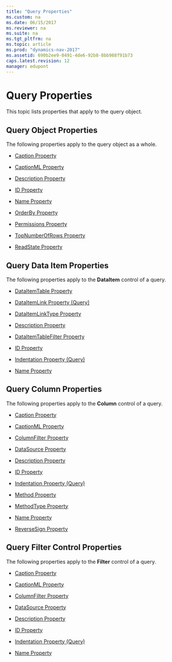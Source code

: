 ```yaml
---
title: "Query Properties"
ms.custom: na
ms.date: 06/15/2017
ms.reviewer: na
ms.suite: na
ms.tgt_pltfrm: na
ms.topic: article
ms.prod: "dynamics-nav-2017"
ms.assetid: 690b2ee9-0491-4de6-92b8-8bb988f91b73
caps.latest.revision: 12
manager: edupont
---
```

# Query Properties
This topic lists properties that apply to the query object.  

## Query Object Properties  
 The following properties apply to the query object as a whole.  

-   [Caption Property](devenv-caption-property.md)  

-   [CaptionML Property](devenv-captionml-property.md)  

-   [Description Property](devenv-description-property.md)  

-   [ID Property](devenv-id-property.md)  

-   [Name Property](devenv-name-property.md)  

-   [OrderBy Property](devenv-orderby-property.md)  

-   [Permissions Property](devenv-permissions-property.md)  

-   [TopNumberOfRows Property](devenv-topnumberofrows-property.md)  

-   [ReadState Property](devenv-readstate-property.md)  

## Query Data Item Properties  
 The following properties apply to the **DataItem** control of a query.  

-   [DataItemTable Property](devenv-dataitemtable-property.md)  

-   [DataItemLink Property \(Query\)](devenv-dataitemlink-query-property.md)  

-   [DataItemLinkType Property](devenv-dataitemlinktype-property.md)  

-   [Description Property](devenv-description-property.md)  

-   [DataItemTableFilter Property](devenv-dataitemtable-filter-property.md)  

-   [ID Property](devenv-id-property.md)  

-   [Indentation Property \(Query\)](devenv-indentation-query-property.md)  

-   [Name Property](devenv-name-property.md)  

## Query Column Properties  
 The following properties apply to the **Column** control of a query.  

-   [Caption Property](devenv-caption-property.md)  

-   [CaptionML Property](devenv-captionml-property.md)  

-   [ColumnFilter Property](devenv-columnfilter-property.md)  

-   [DataSource Property](devenv-datasource-property.md)  

-   [Description Property](devenv-description-property.md)  

-   [ID Property](devenv-id-property.md)  

-   [Indentation Property \(Query\)](devenv-indentation-query-property.md)  

-   [Method Property](devenv-method-property.md)  

-   [MethodType Property](devenv-methodtype-property.md)  

-   [Name Property](devenv-name-property.md)  

-   [ReverseSign Property](devenv-reversesign-property.md)  

## Query Filter Control Properties  
 The following properties apply to the **Filter** control of a query.  

-   [Caption Property](devenv-caption-property.md)  

-   [CaptionML Property](devenv-captionml-property.md)  

-   [ColumnFilter Property](devenv-columnfilter-property.md)  

-   [DataSource Property](devenv-datasource-property.md)  

-   [Description Property](devenv-description-property.md)  

-   [ID Property](devenv-id-property.md)  

-   [Indentation Property \(Query\)](devenv-indentation-query-property.md)  

-   [Name Property](devenv-name-property.md)
